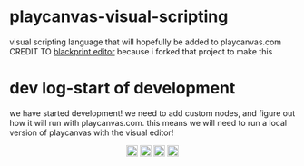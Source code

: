 # playcanvas-visual-scripting
visual scripting language that will hopefully be added to playcanvas.com
CREDIT TO [blackprint editor](https://github.com/Blackprint/Blackprint) because i forked that project to make this
# dev log-start of development
we have started development! we need to add custom nodes, and figure out how it will run with playcanvas.com. this means we will need to run a local version of playcanvas with the visual editor!
<p align="center">
  <a href='https://github.com/quantumgames-studiosinc/playcanvas-visual-scripting/blob/main/.github/workflows/development.yml'><img src='https://github.com/Blackprint/Blackprint/actions/workflows/build.yml/badge.svg?branch=master' height='20'></a>
  <a href='https://www.npmjs.com/package/@blackprint/sketch'><img src='https://img.shields.io/npm/v/@blackprint/sketch.svg' height='20'></a>
  <a href='https://www.jsdelivr.com/package/npm/@blackprint/sketch'><img src='https://data.jsdelivr.com/v1/package/npm/@blackprint/sketch/badge?style=rounded' height='20'></a>
  <a href='https://discord.gg/cz9rh3a7d6'><img src='https://img.shields.io/discord/915881655921704971.svg?label=&logo=discord&logoColor=ffffff&color=7389D8&labelColor=6A7EC2' height='20'></a>
</p>
